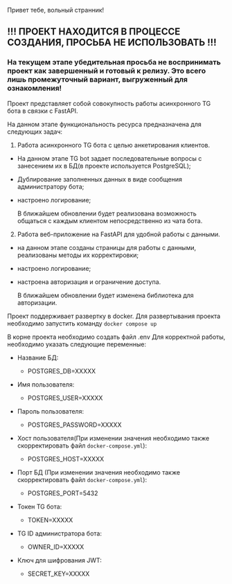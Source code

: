 Привет тебе, вольный странник!

## **!!! ПРОЕКТ НАХОДИТСЯ В ПРОЦЕССЕ СОЗДАНИЯ, ПРОСЬБА НЕ ИСПОЛЬЗОВАТЬ !!!**

### **На текущем этапе убедительная просьба не воспринимать проект как завершенный и готовый к релизу. Это всего лишь промежуточный вариант, выгруженный для ознакомления!**

Проект представляет собой совокупность работы асинхронного TG бота в связки с FastAPI.

На данном этапе функциональность ресурса предназначена для следующих задач:

1) Работа асинхронного TG бота с целью анкетирования клиентов. 
- На данном этапе TG bot задает последовательные вопросы с занесением их в БД(в проекте используется PostgreSQL);
- Дублирование заполненных данных в виде сообщения администратору бота;
- настроено логирование;


    В ближайшем обновлении будет реализована возможность общаться с каждым клиентом непосредственно из чата бота.

2) Работа веб-приложение на FastAPI для удобной работы с данными.
- на данном этапе созданы страницы для работы с данными, реализованы методы их корректировки;
- настроено логирование;
- настроена авторизация и ограничение доступа.

    В ближайшем обновлении будет изменена библиотека для авторизации.


Проект поддерживает развертку в docker. 
Для развертывания проекта необходимо запустить команду `docker compose up`

В корне проекта необходимо создать файл .env 
Для корректной работы, необходимо указать следующие переменные:

 - Название БД:
    - POSTGRES_DB=XXXXX
 - Имя пользователя:
    - POSTGRES_USER=XXXXX
 - Пароль пользователя:
    - POSTGRES_PASSWORD=XXXXX
 - Хост пользователя(При изменении значения необходимо также скорректировать файл `docker-compose.yml`):
    - POSTGRES_HOST=XXXXX
 - Порт БД (При изменении значения необходимо также скорректировать файл `docker-compose.yml`):
    - POSTGRES_PORT=5432


 - Токен TG бота:
    - TOKEN=XXXXX
 - TG ID администратора бота:
    - OWNER_ID=XXXXX


 - Ключ для шифрования JWT:
    - SECRET_KEY=XXXXX


